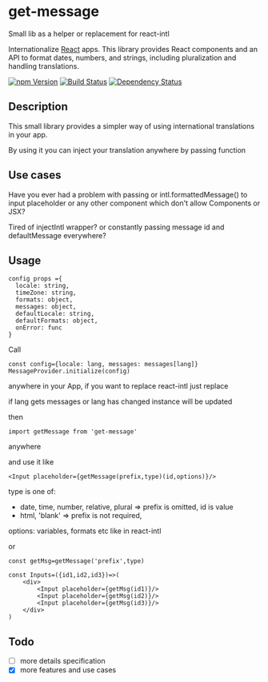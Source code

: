# get-message

Small lib as a helper or replacement for react-intl

Internationalize [React][] apps. This library provides React components and an API to format dates, numbers, and strings, including pluralization and handling translations.

[![npm Version][npm-badge]][npm]
[![Build Status][travis-badge]][travis]
[![Dependency Status][david-badge]][david]

## Description

This small library provides a simpler way of using international translations in your app.

By using it you can inject your translation anywhere by passing function

## Use cases

Have you ever had a problem with passing <FormatMessage/> or intl.formattedMessage()
to input placeholder or any other component which don't allow Components or JSX?

Tired of injectIntl wrapper? or constantly passing message id and defaultMessage everywhere?

## Usage

```
config props ={
  locale: string,
  timeZone: string,
  formats: object,
  messages: object,
  defaultLocale: string,
  defaultFormats: object,
  onError: func
}
```

Call

```
const config={locale: lang, messages: messages[lang]}
MessageProvider.initialize(config)
```

anywhere in your App,
if you want to replace react-intl just replace <IntlProvider/>

if lang gets messages or lang has changed instance will be updated

then

```
import getMessage from 'get-message'
```

anywhere

and use it like

```
<Input placeholder={getMessage(prefix,type)(id,options)}/>
```

type is one of:

- date, time, number, relative, plural => prefix is omitted, id is value
- html, 'blank' => prefix is not required,

options: variables, formats etc like in react-intl

or

```
const getMsg=getMessage('prefix',type)

const Inputs=({id1,id2,id3})=>(
    <div>
        <Input placeholder={getMsg(id1)}/>
        <Input placeholder={getMsg(id2)}/>
        <Input placeholder={getMsg(id3)}/>
    </div>
)
```

## Todo

- [ ] more details specification
- [x] more features and use cases

[npm]: https://www.npmjs.org/package/get-message
[npm-badge]: https://img.shields.io/npm/v/get-message.svg?style=flat-square
[david]: https://david-dm.org/acodexm/get-message
[david-badge]: https://img.shields.io/david/acodexm/get-message.svg?style=flat-square
[travis]: https://travis-ci.org/acodexm/get-message
[travis-badge]: https://img.shields.io/travis/acodexm/get-message/master.svg?style=flat-square
[react]: http://facebook.github.io/react/
[formatjs]: http://formatjs.io/
[formatjs github]: http://formatjs.io/github/
[documentation]: https://github.com/acodexm/get-message/wiki
[contributing]: https://github.com/acodexm/get-message/blob/master/CONTRIBUTING.md
[license file]: https://github.com/acodexm/get-message/blob/master/LICENSE.md
